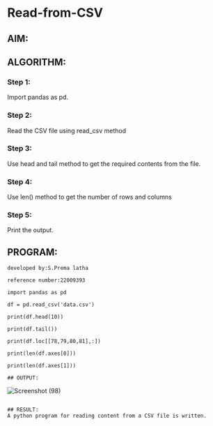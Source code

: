 # Read-from-CSV

## AIM:

## ALGORITHM:
### Step 1:

Import pandas as pd.

### Step 2:

Read the CSV file using read_csv method

### Step 3:

Use head and tail method to get the required contents from the file.

### Step 4:

Use len() method to get the number of rows and columns

### Step 5:

Print the output.

## PROGRAM:
```
developed by:S.Prema latha

reference number:22009393

import pandas as pd

df = pd.read_csv('data.csv')

print(df.head(10))

print(df.tail())

print(df.loc[[78,79,80,81],:])

print(len(df.axes[0]))

print(len(df.axes[1]))

## OUTPUT:
```
![Screenshot (98)](https://user-images.githubusercontent.com/120620842/214352388-b0e7fde1-15c6-4955-ab09-ed2ca8e2411a.png)
```

## RESULT:
A python program for reading content from a CSV file is written.
